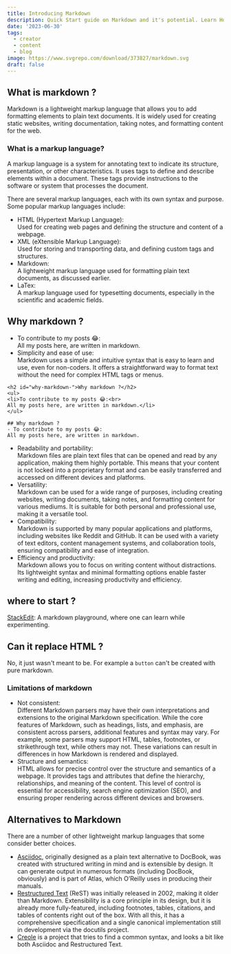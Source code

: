 ```yaml
---
title: Introducing Markdown
description: Quick Start guide on Markdown and it's potential. Learn How? Why? and When? to use Markdown and more...
date: '2023-06-30'
tags:
  - creator
  - content
  - blog
image: https://www.svgrepo.com/download/373827/markdown.svg
draft: false
---
```


## What is markdown ?
Markdown is a lightweight markup language that allows you to add formatting elements to plain text documents. It is widely used for creating static websites, writing documentation, taking notes, and formatting content for the web.

### What is a markup language?
A markup language is a system for annotating text to indicate its structure, presentation, or other characteristics. It uses tags to define and describe elements within a document. These tags provide instructions to the software or system that processes the document.

There are several markup languages, each with its own syntax and purpose. Some popular markup languages include:

- HTML (Hypertext Markup Language):<br>
Used for creating web pages and defining the structure and content of a webpage.
- XML (eXtensible Markup Language):<br>
Used for storing and transporting data, and defining custom tags and structures.
- Markdown:<br>
A lightweight markup language used for formatting plain text documents, as discussed earlier.
- LaTex:<br>
A markup language used for typesetting documents, especially in the scientific and academic fields.

## Why markdown ?
- To contribute to my posts 😂:<br>
All my posts here, are written in markdown.
- Simplicity and ease of use:<br>
Markdown uses a simple and intuitive syntax that is easy to learn and use, even for non-coders. It offers a straightforward way to format text without the need for complex HTML tags or menus.

```html:HTML
<h2 id="why-markdown-">Why markdown ?</h2>
<ul>
<li>To contribute to my posts 😂:<br>
All my posts here, are written in markdown.</li>
</ul>
```
```md:Markdown
## Why markdown ?
- To contribute to my posts 😂:
All my posts here, are written in markdown.
```
- Readability and portability:<br>
Markdown files are plain text files that can be opened and read by any application, making them highly portable. This means that your content is not locked into a proprietary format and can be easily transferred and accessed on different devices and platforms.
- Versatility:<br>
Markdown can be used for a wide range of purposes, including creating websites, writing documents, taking notes, and formatting content for various mediums. It is suitable for both personal and professional use, making it a versatile tool.
- Compatibility:<br>
Markdown is supported by many popular applications and platforms, including websites like Reddit and GitHub. It can be used with a variety of text editors, content management systems, and collaboration tools, ensuring compatibility and ease of integration.
- Efficiency and productivity:<br>
Markdown allows you to focus on writing content without distractions. Its lightweight syntax and minimal formatting options enable faster writing and editing, increasing productivity and efficiency.


## where to start ?
[StackEdit](https://stackedit.io/app): A markdown playground, where one can learn while experimenting.

## Can it replace HTML ?
No, it just wasn't meant to be.
For example a `button` can't be created with pure markdown.

### Limitations of markdown
- Not consistent:<br>
Different Markdown parsers may have their own interpretations and extensions to the original Markdown specification. While the core features of Markdown, such as headings, lists, and emphasis, are consistent across parsers, additional features and syntax may vary. For example, some parsers may support HTML, tables, footnotes, or strikethrough text, while others may not. These variations can result in differences in how Markdown is rendered and displayed.
- Structure and semantics:<br>
HTML allows for precise control over the structure and semantics of a webpage. It provides tags and attributes that define the hierarchy, relationships, and meaning of the content. This level of control is essential for accessibility, search engine optimization (SEO), and ensuring proper rendering across different devices and browsers.

## Alternatives to Markdown
There are a number of other lightweight markup languages that some consider better choices.
- [Asciidoc](http://asciidoc.org/), originally designed as a plain text alternative to DocBook, was created with structured writing in mind and is extensible by design. It can generate output in numerous formats (including DocBook, obviously) and is part of Atlas, which O’Reilly uses in producing their manuals.
- [Restructured Text](https://docutils.sourceforge.io/rst.html) (ReST) was initially released in 2002, making it older than Markdown. Extensibility is a core principle in its design, but it is already more fully-featured, including footnotes, tables, citations, and tables of contents right out of the box. With all this, it has a comprehensive specification and a single canonical implementation still in development via the docutils project.
- [Creole](http://www.wikicreole.org/) is a project that tries to find a common syntax, and looks a bit like both Asciidoc and Restructured Text.
